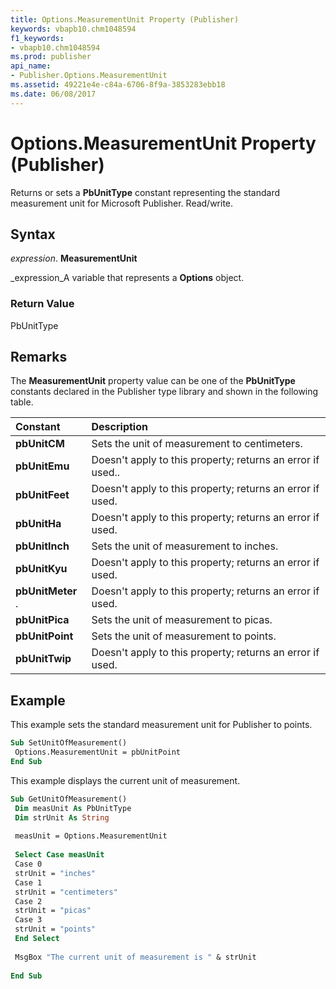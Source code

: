 ```yaml
---
title: Options.MeasurementUnit Property (Publisher)
keywords: vbapb10.chm1048594
f1_keywords:
- vbapb10.chm1048594
ms.prod: publisher
api_name:
- Publisher.Options.MeasurementUnit
ms.assetid: 49221e4e-c84a-6706-8f9a-3853283ebb18
ms.date: 06/08/2017
---
```



# Options.MeasurementUnit Property (Publisher)

Returns or sets a  **PbUnitType** constant representing the standard measurement unit for Microsoft Publisher. Read/write.


## Syntax

 _expression_. **MeasurementUnit**

 _expression_A variable that represents a  **Options** object.


### Return Value

PbUnitType


## Remarks

The  **MeasurementUnit** property value can be one of the **PbUnitType** constants declared in the Publisher type library and shown in the following table.



|**Constant**|**Description**|
|:-----|:-----|
| **pbUnitCM**| Sets the unit of measurement to centimeters.|
| **pbUnitEmu**| Doesn't apply to this property; returns an error if used..|
| **pbUnitFeet**|Doesn't apply to this property; returns an error if used.|
| **pbUnitHa**|Doesn't apply to this property; returns an error if used.|
| **pbUnitInch**|Sets the unit of measurement to inches.|
| **pbUnitKyu**| Doesn't apply to this property; returns an error if used.|
| **pbUnitMeter** .|Doesn't apply to this property; returns an error if used.|
| **pbUnitPica**|Sets the unit of measurement to picas.|
| **pbUnitPoint**|Sets the unit of measurement to points.|
| **pbUnitTwip**|Doesn't apply to this property; returns an error if used.|

## Example

This example sets the standard measurement unit for Publisher to points.


```vb
Sub SetUnitOfMeasurement() 
 Options.MeasurementUnit = pbUnitPoint 
End Sub
```

This example displays the current unit of measurement.




```vb
Sub GetUnitOfMeasurement() 
 Dim measUnit As PbUnitType 
 Dim strUnit As String 
 
 measUnit = Options.MeasurementUnit 
 
 Select Case measUnit 
 Case 0 
 strUnit = "inches" 
 Case 1 
 strUnit = "centimeters" 
 Case 2 
 strUnit = "picas" 
 Case 3 
 strUnit = "points" 
 End Select 
 
 MsgBox "The current unit of measurement is " & strUnit 
 
End Sub
```


